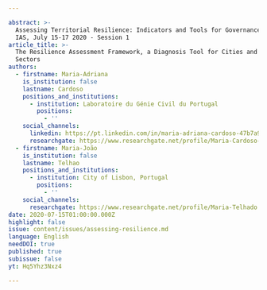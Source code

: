```yaml
---

abstract: >-
  Assessing Territorial Resilience: Indicators and Tools for Governance, Paris
  IAS, July 15-17 2020 - Session 1
article_title: >-
  The Resilience Assessment Framework, a Diagnosis Tool for Cities and Strategic
  Sectors
authors:
  - firstname: Maria-Adriana
    is_institution: false
    lastname: Cardoso
    positions_and_institutions:
      - institution: Laboratoire du Génie Civil du Portugal
        positions:
          - ''
    social_channels:
      linkedin: https://pt.linkedin.com/in/maria-adriana-cardoso-47b7a911
      researchgate: https://www.researchgate.net/profile/Maria-Cardoso-21
  - firstname: Maria-João
    is_institution: false
    lastname: Telhao
    positions_and_institutions:
      - institution: City of Lisbon, Portugal
        positions:
          - ''
    social_channels:
      researchgate: https://www.researchgate.net/profile/Maria-Telhado
date: 2020-07-15T01:00:00.000Z
highlight: false
issue: content/issues/assessing-resilience.md
language: English
needDOI: true
published: true
subissue: false
yt: Hq5Yhz3Nxz4

---
```








<Youtube yt="Hq5Yhz3Nxz4" caption="Le Resilience Assessment Framework, un outil de diagnostic"></Youtube>